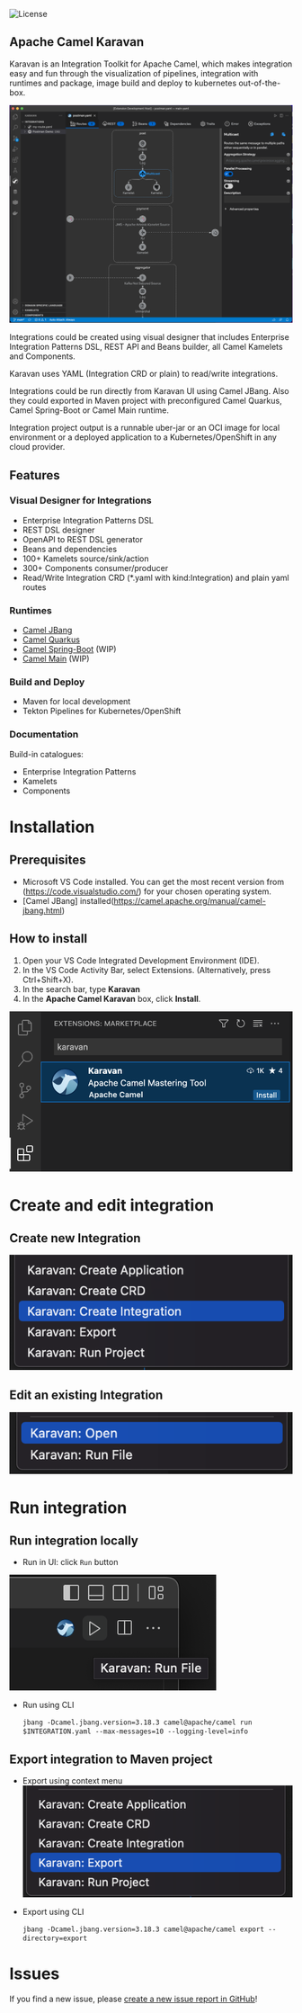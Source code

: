 ![License](https://img.shields.io/badge/License-Apache-blue.svg?style=for-the-badge&logo=apache)

## Apache Camel Karavan
Karavan is an Integration Toolkit for Apache Camel, which makes integration easy and fun through the visualization of pipelines, integration with runtimes and package, image build and deploy to kubernetes out-of-the-box.

![karavan-vscode](images/karavan-vscode.png)

Integrations could be created using visual designer that includes Enterprise Integration Patterns DSL, REST API and Beans builder, all Camel Kamelets and Components. 

Karavan uses YAML (Integration CRD or plain) to read/write integrations.

Integrations could be run directly from Karavan UI using Camel JBang. Also they could exported in Maven project with preconfigured Camel Quarkus, Camel Spring-Boot or Camel Main runtime.

Integration project output is a runnable uber-jar or an OCI image for local environment or a deployed application to a Kubernetes/OpenShift in any cloud provider.


## Features
### Visual Designer for Integrations
* Enterprise Integration Patterns DSL
* REST DSL designer
* OpenAPI to REST DSL generator
* Beans and dependencies
* 100+ Kamelets source/sink/action
* 300+ Components consumer/producer
* Read/Write Integration CRD (*.yaml with kind:Integration) and plain yaml routes
### Runtimes
* [Camel JBang](https://camel.apache.org/manual/camel-jbang.html)
* [Camel Quarkus](https://camel.apache.org/camel-quarkus)
* [Camel Spring-Boot](https://camel.apache.org/camel-spring-boot) (WIP)
* [Camel Main](https://camel.apache.org/components/3.18.x/others/main.html) (WIP)
### Build and Deploy
* Maven for local development
* Tekton Pipelines for Kubernetes/OpenShift
### Documentation
Build-in catalogues:
* Enterprise Integration Patterns
* Kamelets
* Components


# Installation

## Prerequisites
* Microsoft VS Code installed. You can get the most recent version from (https://code.visualstudio.com/) for your chosen operating system.
* [Camel JBang] installed(https://camel.apache.org/manual/camel-jbang.html)

## How to install
1. Open your VS Code Integrated Development Environment (IDE).
2. In the VS Code Activity Bar, select Extensions. (Alternatively, press Ctrl+Shift+X).
3. In the search bar, type **Karavan**
4. In the **Apache Camel Karavan** box, click **Install**.

![install](images/install.png)

# Create and edit integration 

## Create new Integration

![create](images/create.png)

## Edit an existing Integration

![open](images/open.png)


# Run integration

## Run integration locally
* Run in UI: click `Run` button 

![run](images/run.png)

* Run using CLI
    ```shell
    jbang -Dcamel.jbang.version=3.18.3 camel@apache/camel run $INTEGRATION.yaml --max-messages=10 --logging-level=info
    ```

## Export integration to Maven project

* Export using context menu
![export](images/export.png)

* Export using CLI
    ```shell
    jbang -Dcamel.jbang.version=3.18.3 camel@apache/camel export --directory=export
    ```

# Issues

If you find a new issue, please [create a new issue report in GitHub](https://github.com/apache/camel-karavan/issues)!
